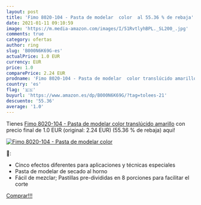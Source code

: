 ```yaml
---
layout: post
title: 'Fimo 8020-104 - Pasta de modelar  color  al 55.36 % de rebaja'
date: 2021-01-11 09:10:59
image: 'https://m.media-amazon.com/images/I/51RvtlyhBPL._SL200_.jpg'
comments: true
category: ofertas
author: ring
slug: 'B000N6K69G-es'
actualPrice: 1.0 EUR
currency: EUR
price: 1.0
comparePrice: 2.24 EUR
prodname: 'Fimo 8020-104 - Pasta de modelar  color translúcido amarillo'
country: 'es'
flag: '🇪🇸'
buyurl: 'https://www.amazon.es/dp/B000N6K69G/?tag=tolees-21'
descuento: '55.36'
average: '1.0'
---
```


Tienes [Fimo 8020-104 - Pasta de modelar  color translúcido amarillo](https://www.amazon.es/dp/B000N6K69G/?tag=tolees-21) con precio final de  1.0 EUR (original: 2.24 EUR) (55.36 %  de rebaja) aqui!

[![Fimo 8020-104 - Pasta de modelar  color ](https://m.media-amazon.com/images/I/51RvtlyhBPL._SL200_.jpg)](https://www.amazon.es/dp/B000N6K69G/?tag=tolees-21)

🔎:

- Cinco efectos diferentes para aplicaciones y técnicas especiales
- Pasta de modelar de secado al horno
- Fácil de mezclar; Pastillas pre-divididas en 8 porciones para facilitar el corte

[Comprar!!!](https://www.amazon.es/dp/B000N6K69G/?tag=tolees-21)
